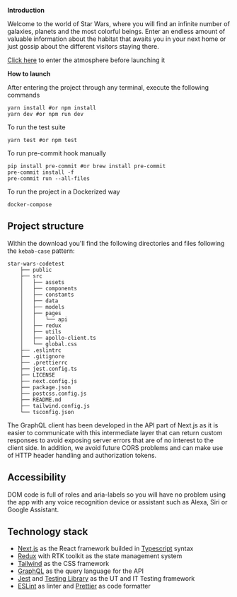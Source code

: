 **Introduction**

Welcome to the world of Star Wars, where you will find an infinite number of galaxies, planets and the most colorful beings. Enter an endless amount of valuable information about the habitat that awaits you in your next home or just gossip about the different visitors staying there.

[Click here](https://www.youtube.com/watch?v=tGsKzZtRwxw) to enter the atmosphere before launching it

**How to launch**

After entering the project through any terminal, execute the following commands

```
yarn install #or npm install
yarn dev #or npm run dev
```

To run the test suite

```
yarn test #or npm test
```

To run pre-commit hook manually

```
pip install pre-commit #or brew install pre-commit
pre-commit install -f
pre-commit run --all-files
```

To run the project in a Dockerized way

```
docker-compose
```

## Project structure

Within the download you'll find the following directories and files following the `kebab-case` pattern:

```
star-wars-codetest
    ├── public
    ├── src
    │   ├── assets
    │   ├── components
    │   ├── constants
    │   ├── data
    │   ├── models
    │   ├── pages
    │   │   └── api
    │   ├── redux
    │   ├── utils
    │   ├── apollo-client.ts
    │   └── global.css
    ├── .eslintrc
    ├── .gitignore
    ├── .prettierrc
    ├── jest.config.ts
    ├── LICENSE
    ├── next.config.js
    ├── package.json
    ├── postcss.config.js
    ├── README.md
    ├── tailwind.config.js
    └── tsconfig.json
```

The GraphQL client has been developed in the API part of Next.js as it is easier to communicate with this intermediate layer that can return custom responses to avoid exposing server errors that are of no interest to the client side. In addition, we avoid future CORS problems and can make use of HTTP header handling and authorization tokens.

## Accessibility

DOM code is full of roles and aria-labels so you will have no problem using the app with any voice recognition device or assistant such as Alexa, Siri or Google Assistant.

## Technology stack

- [Next.js](https://nextjs.org/) as the React framework builded in [Typescript](https://www.typescriptlang.org/) syntax
- [Redux](https://es.redux.js.org/) with RTK toolkit as the state management system
- [Tailwind](https://tailwindcss.com/) as the CSS framework
- [GraphQL](https://graphql.org/) as the query language for the API
- [Jest](https://jestjs.io/es-ES/) and [Testing Library](https://testing-library.com/) as the UT and IT Testing framework
- [ESLint](https://eslint.org/) as linter and [Prettier](https://prettier.io/) as code formatter
